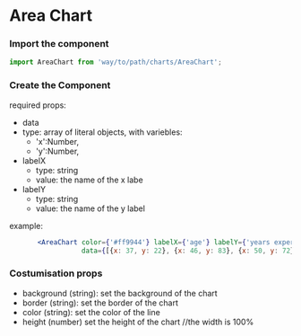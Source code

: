 # Area Chart

### Import the component
```js
import AreaChart from 'way/to/path/charts/AreaChart';
```

### Create the Component

required props:
 - data
  - type: array of literal objects, with variebles:
     - 'x':Number,
     - 'y':Number, 
- labelX
  - type: string
  - value: the name of the x labe
- labelY
  - type: string
  - value: the name of the y label

example:
```jsx
       <AreaChart color={'#ff9944'} labelX={'age'} labelY={'years experience'}
                  data={[{x: 37, y: 22}, {x: 46, y: 83}, {x: 50, y: 72}, {x: 62, y: 80}, {x: 70, y: 66}, {x: 97,y: 43}]}/>
```

### Costumisation props

 - background (string): set the background of the chart
 - border (string): set the border of the chart
 - color (string): set the color of the line
 - height (number) set the height of the chart //the width is 100%
